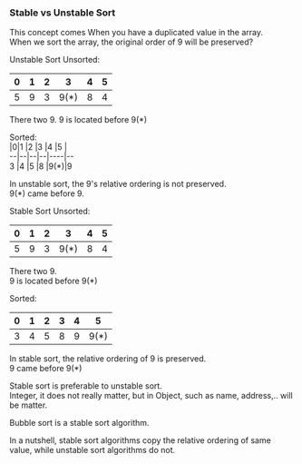 ### Stable vs Unstable Sort  
This concept comes When you have a duplicated value in the array.  
When we sort the array, the original order of 9 will be preserved?  

Unstable Sort
Unsorted:  

|0|1 |2  |3   |4 |5 |  
--|--|---|----|--|--  
5 |9 |3  |9(*)|8 |4


There two 9.
9 is located before 9(*)

Sorted:  
|0|1 |2 |3 |4   |5 |  
--|--|--|--|----|--  
3 |4 |5 |8 |9(*)|9


In unstable sort, the 9's relative ordering is not preserved.  
9(*) came before 9.  


Stable Sort
Unsorted:  

|0|1 |2  |3   |4 |5 |  
--|--|---|----|--|--  
5 |9 |3  |9(*)|8 |4  


There two 9.  
9 is located before 9(*)  

Sorted:  

|0|1 |2 |3 |4 |5   |  
--|--|--|--|--|----  
3 |4 |5 |8 |9 |9(*)  


In stable sort, the relative ordering of 9 is preserved.  
9 came before 9(*)


Stable sort is preferable to unstable sort.  
Integer, it does not really matter, but in Object, such as name, address,.. will be matter.  

Bubble sort is a stable sort algorithm.  

In a nutshell, stable sort algorithms copy the relative ordering of same value, while unstable sort algorithms do not.  




  

 
